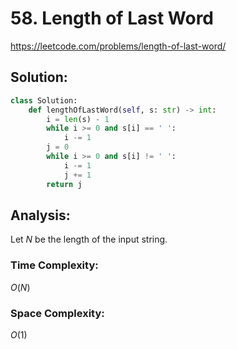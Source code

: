 # 58. Length of Last Word

https://leetcode.com/problems/length-of-last-word/

## Solution:

```python
class Solution:
    def lengthOfLastWord(self, s: str) -> int:
        i = len(s) - 1
        while i >= 0 and s[i] == ' ':
            i -= 1
        j = 0
        while i >= 0 and s[i] != ' ': 
            i -= 1
            j += 1
        return j
```

## Analysis:

Let $N$ be the length of the input string.

### Time Complexity:

$O(N)$

### Space Complexity:

$O(1)$
